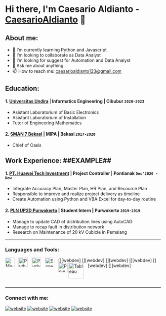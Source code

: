 # Hi there, I'm Caesario Aldianto - [CaesarioAldianto](http://www.youtube.com/channel/UCppTmEY8uqxvFbojyWi3BAQ) 👋
## About me:
- 🌱 I’m currently learning Python and Javascript
- 👯 I’m looking to collaborate as Data Analyst
- 🤔 I’m looking for suggest for Automation and Data Analyst
- 💬 Ask me about anything
- 📫 How to reach me: caesarioaldianto123@gmail.com

## Education:

#### 1. [Universitas Undira](https://www.ugm.ac.id) | Informatics Engineering | Cibubur `2020-2023`
   - Asistant Laboratorium of Basic Electronics
   - Asistant Laboratorium of Installation
   - Tutor of Engineering Mathematics
 #### 2. [SMAN 7 Bekasi](https://www.sman1kebumen.sch.id) | MIPA | Bekasi `2017-2020`
   - Chief of Oasis

## Work Experience:  ##EXAMPLE##
#### 1. [PT. Huawei Tech Investment](https://www.huawei.com) | Project Controller | Pontianak `Dec'2020 - Now`
   - Integrate Accuracy Plan, Master Plan, HR Plan, and Recource Plan
   - Responsible to improve and realize project delivery as timeline
   - Create Automation using Python and VBA Excel for day-to-day routine
#### 2. [PLN UP2D Purwokerto](https://portal.pln.co.id) | Student Intern | Purwokerto `2019-2019`
   - Manage to update CAD of distribution lines using AutoCAD
   - Manage to recap fault in distribution network
   - Research on Maintenance of 20 kV Cubicle in Pemalang
---

### Languages and Tools:

[<img align="left" alt="MySQL" width="30px" src="https://cdn.jsdelivr.net/gh/devicons/devicon/icons/mysql/mysql-original.svg" style="padding-right:10px;" />][webdev]
[<img align="left" alt="Python" width="30px" src="https://upload.wikimedia.org/wikipedia/commons/thumb/c/c3/Python-logo-notext.svg/110px-Python-logo-notext.svg.png?20100317150552" style="padding-right:10px;" />][webdev]
[<img align="left" alt="Pycharm" width="30px" src="https://upload.wikimedia.org/wikipedia/commons/thumb/1/1d/PyCharm_Icon.svg/220px-PyCharm_Icon.svg.png" style="padding-right:10px;" />][webdev]
[<img align="left" alt="Excel" width="30px" src="https://is2-ssl.mzstatic.com/image/thumb/Purple126/v4/a8/fd/5a/a8fd5a84-c6f1-355f-3b9f-6e86598efaa3/XCEL.png/1200x630bb.png" style="padding-right:10px;" />][webdev]
[<img align="left" alt="Power BI" width="30px" src="https://powerbi.microsoft.com/pictures/application-logos/svg/powerbi.svg" style="padding-right:0px;" />][webdev]
[<img align="left" alt="Tableau" width="50px" src="https://logos-world.net/wp-content/uploads/2021/10/Tableau-Symbol.png" style="padding-right:10px;" />][webdev]

<br />
<br />

---
### Connect with me:

[![website](./img/youtube-light.svg)](http://www.youtube.com/channel/UCppTmEY8uqxvFbojyWi3BAQ)
[![website](./img/youtube-dark.svg)](http://www.youtube.com/channel/UCppTmEY8uqxvFbojyWi3BAQ)
[![website](./img/instagram-light.svg)](https://instagram.com/caldiantt?igshid=ZGUzMzM3NWJiOQ==)
[![website](./img/instagram-dark.svg)](https://instagram.com/caldiantt?igshid=ZGUzMzM3NWJiOQ==)

